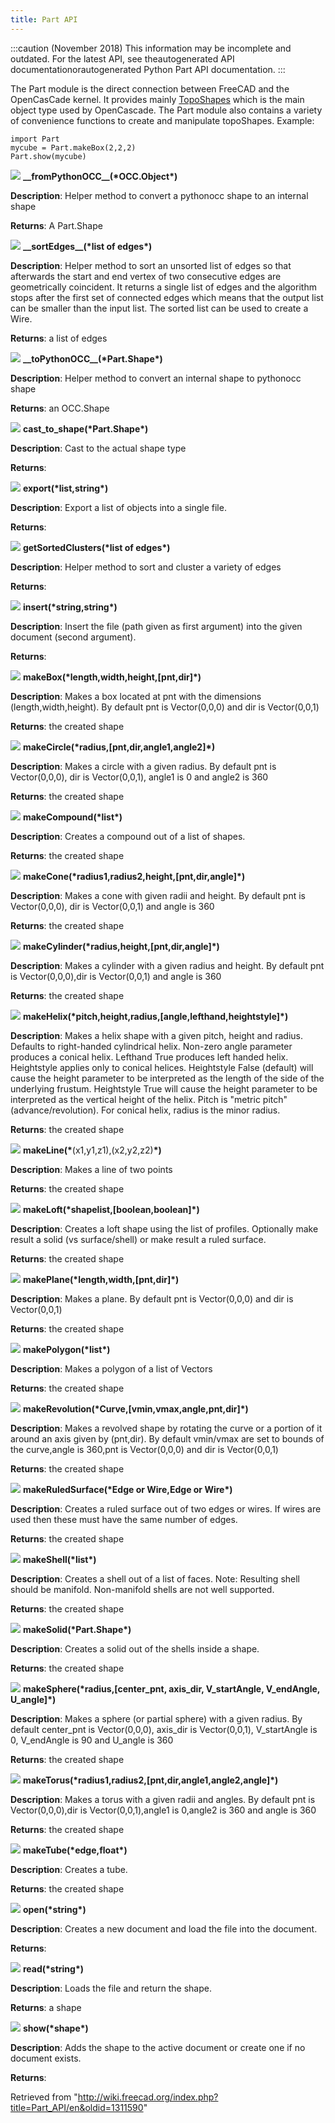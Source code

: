 ```yaml
---
title: Part API
---
```


:::caution
(November 2018) This information may be incomplete and outdated. For the latest API, see theautogenerated API documentationorautogenerated Python Part API documentation.
:::

The Part module is the direct connection between FreeCAD and the OpenCasCade kernel. It provides mainly [TopoShapes](/TopoShape_API "TopoShape API") which is the main object type used by OpenCascade. The Part module also contains a variety of convenience functions to create and manipulate topoShapes. Example:

```
import Part
mycube = Part.makeBox(2,2,2)
Part.show(mycube)

```

![](/images/Method.png) **\_\_fromPythonOCC\_\_(\***OCC.Object**\*)**

**Description**: Helper method to convert a pythonocc shape to an internal shape

**Returns**: A Part.Shape

![](/images/Method.png) **\_\_sortEdges\_\_(\***list of edges**\*)**

**Description**: Helper method to sort an unsorted list of edges so that afterwards the start and end vertex of two consecutive edges are geometrically coincident. It returns a single list of edges and the algorithm stops after the first set of connected edges which means that the output list can be smaller than the input list. The sorted list can be used to create a Wire.

**Returns**: a list of edges

![](/images/Method.png) **\_\_toPythonOCC\_\_(\***Part.Shape**\*)**

**Description**: Helper method to convert an internal shape to pythonocc shape

**Returns**: an OCC.Shape

![](/images/Method.png) **cast_to_shape(\***Part.Shape**\*)**

**Description**: Cast to the actual shape type

**Returns**:

![](/images/Method.png) **export(\***list,string**\*)**

**Description**: Export a list of objects into a single file.

**Returns**:

![](/images/Method.png) **getSortedClusters(\***list of edges**\*)**

**Description**: Helper method to sort and cluster a variety of edges

**Returns**:

![](/images/Method.png) **insert(\***string,string**\*)**

**Description**: Insert the file (path given as first argument) into the given document (second argument).

**Returns**:

![](/images/Method.png) **makeBox(\***length,width,height,[pnt,dir]**\*)**

**Description**: Makes a box located at pnt with the dimensions (length,width,height). By default pnt is Vector(0,0,0) and dir is Vector(0,0,1)

**Returns**: the created shape

![](/images/Method.png) **makeCircle(\***radius,[pnt,dir,angle1,angle2]**\*)**

**Description**: Makes a circle with a given radius. By default pnt is Vector(0,0,0), dir is Vector(0,0,1), angle1 is 0 and angle2 is 360

**Returns**: the created shape

![](/images/Method.png) **makeCompound(\***list**\*)**

**Description**: Creates a compound out of a list of shapes.

**Returns**: the created shape

![](/images/Method.png) **makeCone(\***radius1,radius2,height,[pnt,dir,angle]**\*)**

**Description**: Makes a cone with given radii and height. By default pnt is Vector(0,0,0), dir is Vector(0,0,1) and angle is 360

**Returns**: the created shape

![](/images/Method.png) **makeCylinder(\***radius,height,[pnt,dir,angle]**\*)**

**Description**: Makes a cylinder with a given radius and height. By default pnt is Vector(0,0,0),dir is Vector(0,0,1) and angle is 360

**Returns**: the created shape

![](/images/Method.png) **makeHelix(\***pitch,height,radius,[angle,lefthand,heightstyle]**\*)**

**Description**: Makes a helix shape with a given pitch, height and radius. Defaults to right-handed cylindrical helix. Non-zero angle parameter produces a conical helix. Lefthand True produces left handed helix. Heightstyle applies only to conical helices. Heightstyle False (default) will cause the height parameter to be interpreted as the length of the side of the underlying frustum. Heightstyle True will cause the height parameter to be interpreted as the vertical height of the helix. Pitch is "metric pitch" (advance/revolution). For conical helix, radius is the minor radius.

**Returns**: the created shape

![](/images/Method.png) **makeLine(\***(x1,y1,z1),(x2,y2,z2)**\*)**

**Description**: Makes a line of two points

**Returns**: the created shape

![](/images/Method.png) **makeLoft(\***shapelist<profiles>,[boolean<solid>,boolean<ruled>]**\*)**

**Description**: Creates a loft shape using the list of profiles. Optionally make result a solid (vs surface/shell) or make result a ruled surface.

**Returns**: the created shape

![](/images/Method.png) **makePlane(\***length,width,[pnt,dir]**\*)**

**Description**: Makes a plane. By default pnt is Vector(0,0,0) and dir is Vector(0,0,1)

**Returns**: the created shape

![](/images/Method.png) **makePolygon(\***list**\*)**

**Description**: Makes a polygon of a list of Vectors

**Returns**: the created shape

![](/images/Method.png) **makeRevolution(\***Curve,[vmin,vmax,angle,pnt,dir]**\*)**

**Description**: Makes a revolved shape by rotating the curve or a portion of it around an axis given by (pnt,dir). By default vmin/vmax are set to bounds of the curve,angle is 360,pnt is Vector(0,0,0) and dir is Vector(0,0,1)

**Returns**: the created shape

![](/images/Method.png) **makeRuledSurface(\***Edge or Wire,Edge or Wire**\*)**

**Description**: Creates a ruled surface out of two edges or wires. If wires are used then these must have the same number of edges.

**Returns**: the created shape

![](/images/Method.png) **makeShell(\***list**\*)**

**Description**: Creates a shell out of a list of faces. Note: Resulting shell should be manifold. Non-manifold shells are not well supported.

**Returns**: the created shape

![](/images/Method.png) **makeSolid(\***Part.Shape**\*)**

**Description**: Creates a solid out of the shells inside a shape.

**Returns**: the created shape

![](/images/Method.png) **makeSphere(\***radius,[center\_pnt, axis\_dir, V\_startAngle, V\_endAngle, U\_angle]**\*)**

**Description**: Makes a sphere (or partial sphere) with a given radius. By default center_pnt is Vector(0,0,0), axis_dir is Vector(0,0,1), V_startAngle is 0, V_endAngle is 90 and U_angle is 360

**Returns**: the created shape

![](/images/Method.png) **makeTorus(\***radius1,radius2,[pnt,dir,angle1,angle2,angle]**\*)**

**Description**: Makes a torus with a given radii and angles. By default pnt is Vector(0,0,0),dir is Vector(0,0,1),angle1 is 0,angle2 is 360 and angle is 360

**Returns**: the created shape

![](/images/Method.png) **makeTube(\***edge,float**\*)**

**Description**: Creates a tube.

**Returns**: the created shape

![](/images/Method.png) **open(\***string**\*)**

**Description**: Creates a new document and load the file into the document.

**Returns**:

![](/images/Method.png) **read(\***string**\*)**

**Description**: Loads the file and return the shape.

**Returns**: a shape

![](/images/Method.png) **show(\***shape**\*)**

**Description**: Adds the shape to the active document or create one if no document exists.

**Returns**:

Retrieved from "<http://wiki.freecad.org/index.php?title=Part_API/en&oldid=1311590>"
